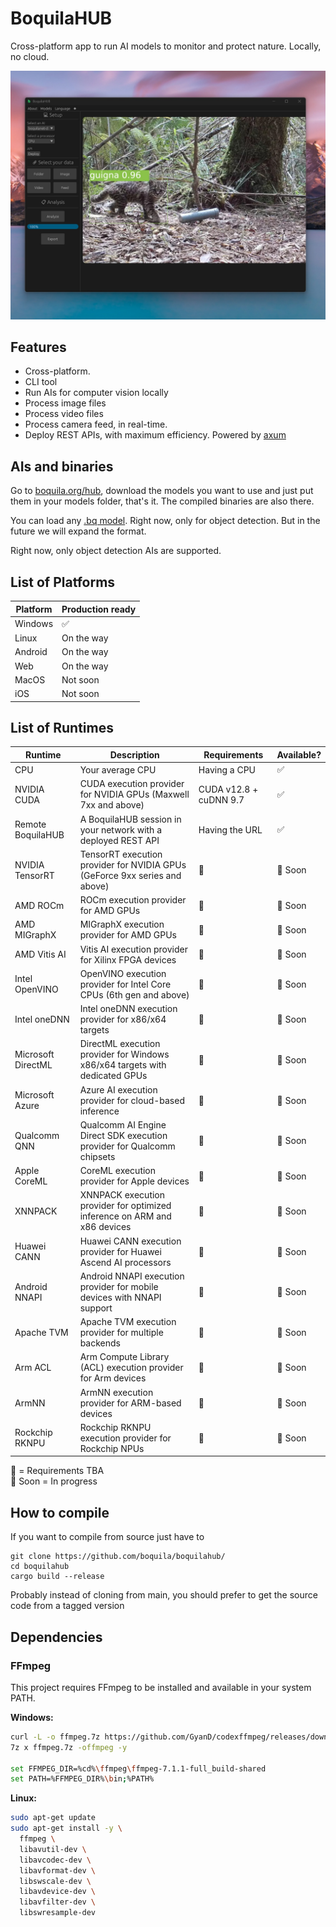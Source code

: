 # BoquilaHUB

Cross-platform app to run AI models to monitor and protect nature. Locally, no cloud.

![readme](readme.jpg)

## Features

- Cross-platform. 
- CLI tool
- Run AIs for computer vision locally
- Process image files
- Process video files  
- Process camera feed, in real-time.  
- Deploy REST APIs, with maximum efficiency. Powered by [axum](https://github.com/tokio-rs/axum)

## AIs and binaries

Go to [boquila.org/hub](https://boquila.org/hub), download the models you want to use and just put them in your models folder, that's it. The compiled binaries are also there.

You can load any [.bq model](https://github.com/boquila/.bq). Right now, only for object detection. But in the future we will expand the format.

Right now, only object detection AIs are supported.

## List of Platforms

| Platform                           |  Production ready  |
| --------------------------------- |------------ |
| Windows          | ✅ |
| Linux          | On the way |
| Android          | On the way |
| Web        | On the way |
| MacOS          | Not soon |
| iOS          | Not soon |

## List of Runtimes

| Runtime           | Description                                                                        | Requirements  | Available?   |
|-------------------|------------------------------------------------------------------------------------|--------------|--------------|
| CPU              | Your average CPU                                                                   | Having a CPU | ✅           |
| NVIDIA CUDA      | CUDA execution provider for NVIDIA GPUs (Maxwell 7xx and above)                    | CUDA v12.8 + cuDNN 9.7 | ✅ |
| Remote BoquilaHUB | A BoquilaHUB session in your network with a deployed REST API                     | Having the URL | ✅      |
| NVIDIA TensorRT  | TensorRT execution provider for NVIDIA GPUs (GeForce 9xx series and above)         | 🚧           | 🚀 Soon      |
| AMD ROCm         | ROCm execution provider for AMD GPUs                                               | 🚧           | 🚀 Soon      |
| AMD MIGraphX     | MIGraphX execution provider for AMD GPUs                                           | 🚧           | 🚀 Soon      |
| AMD Vitis AI     | Vitis AI execution provider for Xilinx FPGA devices                                | 🚧           | 🚀 Soon      |
| Intel OpenVINO   | OpenVINO execution provider for Intel Core CPUs (6th gen and above)                | 🚧           | 🚀 Soon      |
| Intel oneDNN     | Intel oneDNN execution provider for x86/x64 targets                                | 🚧           | 🚀 Soon      |
| Microsoft DirectML | DirectML execution provider for Windows x86/x64 targets with dedicated GPUs     | 🚧           | 🚀 Soon      |
| Microsoft Azure  | Azure AI execution provider for cloud-based inference                              | 🚧           | 🚀 Soon      |
| Qualcomm QNN     | Qualcomm AI Engine Direct SDK execution provider for Qualcomm chipsets             | 🚧           | 🚀 Soon      |
| Apple CoreML     | CoreML execution provider for Apple devices                                        | 🚧           | 🚀 Soon      |
| XNNPACK         | XNNPACK execution provider for optimized inference on ARM and x86 devices           | 🚧           | 🚀 Soon      |
| Huawei CANN     | Huawei CANN execution provider for Huawei Ascend AI processors                     | 🚧           | 🚀 Soon      |
| Android NNAPI   | Android NNAPI execution provider for mobile devices with NNAPI support             | 🚧           | 🚀 Soon      |
| Apache TVM      | Apache TVM execution provider for multiple backends                                | 🚧           | 🚀 Soon      |
| Arm ACL        | Arm Compute Library (ACL) execution provider for Arm devices                        | 🚧           | 🚀 Soon      |
| ArmNN          | ArmNN execution provider for ARM-based devices                                     | 🚧           | 🚀 Soon      |
| Rockchip RKNPU | Rockchip RKNPU execution provider for Rockchip NPUs                                | 🚧           | 🚀 Soon      |

🚧 = Requirements TBA  
🚀 Soon = In progress

## How to compile

If you want to compile from source just have to

```shell
git clone https://github.com/boquila/boquilahub/
cd boquilahub
cargo build --release
```

Probably instead of cloning from main, you should prefer to get the source code from a tagged version

## Dependencies

### FFmpeg

This project requires FFmpeg to be installed and available in your system PATH.

**Windows:**

```bash
curl -L -o ffmpeg.7z https://github.com/GyanD/codexffmpeg/releases/download/7.1.1/ffmpeg-7.1.1-full_build-shared.7z
7z x ffmpeg.7z -offmpeg -y

set FFMPEG_DIR=%cd%\ffmpeg\ffmpeg-7.1.1-full_build-shared
set PATH=%FFMPEG_DIR%\bin;%PATH%
```

**Linux:**
```bash
sudo apt-get update
sudo apt-get install -y \
  ffmpeg \
  libavutil-dev \
  libavcodec-dev \
  libavformat-dev \
  libswscale-dev \
  libavdevice-dev \
  libavfilter-dev \
  libswresample-dev
```
